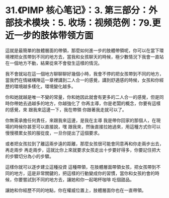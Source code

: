 # 31.《PIMP 核心笔记》：3. 第三部分：外部技术模块：5. 收场：视频范例：79.更近一步的肢体带领方面

這就是最簡單的肢體層面的帶領，那麼如何進一步的肢體帶領呢，你可以在當下環境裡把女孩帶到不同的地方去，當我和女孩聊天的時候，極少數情況下我會一直站在一個地方不動，結果從來不會發生這樣的情況。

我不會就站在這一個地方聊聊聊好幾個小時，我會不停的把女孩帶到不同的地方，當我們在情緒構陣這一章裡講到二人合一的感覺，講到舒適感的時候，女孩和你經歷的環境越多樣化，環境變化越多。

你和她就越是唯一不變的常量，你和她因此就會有更多的二人合一的感覺，但是同時你帶她去過越多的地方，你越強化了 你再主導，你是老闆的概念，你要有這樣的感覺，來 跟我來這邊一下，我在帶領 你跟著我走就可以了。

你無需承擔任何責任，來跟我來這邊，是我在主導 我是帶你回家的那個人，在現場的時候你甚至可以直接說，嘿 跟我來，然後直接拉她過來，用這種方式你可以慢慢積累女孩的服從度，一旦你提出了這個要求。

或者把女孩拉到了離這兩步遠的距離，那麼女孩很可能會同意再和你走兩步出去，再走兩步 再走兩步，這就比你上來就要求女孩走出十步要好得多，你要記住把大的步驟切分為小的步驟。

這樣你就可以逐步建立這種投資 這種帶領，在肢體層面帶領女孩，把女孩帶到不同的地方，這是非常關鍵的，把這樣的行動變成你的習慣，當你和女孩約會的時候，你要嘗試到不同的地方去，讓她和你一起喝杯咖啡 吃個甜品。

讓她和你經歷不同的地點，你在權威位置上，肢體層面你也在一直帶領。